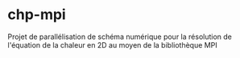 # chp-mpi
Projet de parallélisation de schéma numérique pour la résolution de l'équation de la chaleur en 2D au moyen de la bibliothèque MPI  
